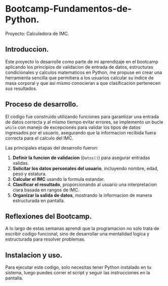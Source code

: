 # Bootcamp-Fundamentos-de-Python.
Proyecto: Calculadora de IMC.

## Introduccion.
Este proyecto lo desarrolle como parte de mi aprendizaje en el bootcamp aplicando los principios de validacion de entrada de datos, estructuras condicionales y calculos matematicos en Python, me propuse en crear una herramienta sencilla que permitiera a los usuarios calcular su indice de masa corporal y que asi mismo conocieran a que clasificacion pertenecen sus resultados.

## Proceso de desarrollo.
El codigo fue construido utilizando funciones para garantizar una entrada de datos correcta y al mismo tiempo evitar errores, se implemento un bucle `while` con manejo de excepciones para validar los tipos de datos ingresados por el usuario, asegurando que la informacion recibida fuera correcta para el calculo del IMC.

Las principales etapas del desarrollo fueron:
1. **Definir la funcion de validacion** (`Datos()`) para asegurar entradas validas.
2. **Solicitar los datos personales del usuario**, incluyendo nombre, edad, peso y estatura.
3. **Calcular el IMC** usando la formula estandar.
4. **Clasificar el resultado**, proporcionando al usuario una interpretacion clara basada en rangos de IMC.
5. **Organizar la salida de datos**, mostrando la informacion de manera estructurada en pantalla.

## Reflexiones del Bootcamp.
A lo largo de estas semanas aprendi que la programacion no solo trata de escribir codigo funcional, sino de desarrollar una mentalidad logica y estructurada para resolver problemas.

## Instalacion y uso.
Para ejecutar este codigo, solo necesitas tener Python instalado en tu sistema, luego puedes correr el script y seguir las instrucciones en la pantalla.
